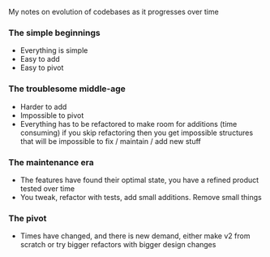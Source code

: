My notes on evolution of codebases as it progresses over time<!--more-->

### The simple beginnings
- Everything is simple
- Easy to add
- Easy to pivot

### The troublesome middle-age
- Harder to add
- Impossible to pivot
- Everything has to be refactored to make room for additions (time consuming) if you skip refactoring then you get impossible structures that will be impossible to fix / maintain / add new stuff

### The maintenance era
- The features have found their optimal state, you have a refined product tested over time
- You tweak, refactor with tests, add small additions. Remove small things

### The pivot
- Times have changed, and there is new demand, either make v2 from scratch or try bigger refactors with bigger design changes
